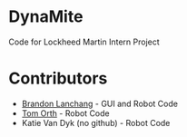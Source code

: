 # DynaMite
Code for Lockheed Martin Intern Project 

# Contributors
* [Brandon Lanchang](https://www.github.com/BChangs) - GUI and Robot Code
* [Tom Orth](https://www.github.com/atf1999) - Robot Code
* Katie Van Dyk (no github) - Robot Code
